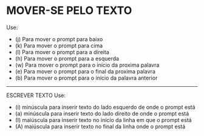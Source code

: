 # MOVER-SE PELO TEXTO
 Use:
- (j) Para mover o prompt para baixo
- (k) Para mover o prompt para cima
- (l) Para mover o prompt para a direita
- (h) Para mover o prompt para a esquerda
- (w) Para mover o prompt para o início da proxima palavra
- (e) Para mover o prompt para o final da proxima palavra
- (b) Para mover o prompt para o início da palavra anterior
---
ESCREVER TEXTO
Use:
- (i) minúscula para inserir texto do lado esquerdo de onde o prompt está
- (a) minúscula para inserir texto do lado direito de onde o prompt está
- (I) maiúscula para inserir texto no início da linha em que o prompt está
- (A) maiúscula para inserir texto no final da linha onde o prompt está

